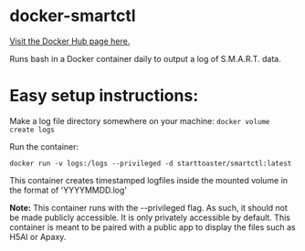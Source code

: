 # docker-smartctl

[Visit the Docker Hub page here.](https://hub.docker.com/r/starttoaster/smartctl)

Runs bash in a Docker container daily to output a log of S.M.A.R.T. data.

# Easy setup instructions:

Make a log file directory somewhere on your machine: `docker volume create logs`

Run the container:

`docker run -v logs:/logs --privileged -d starttoaster/smartctl:latest`

This container creates timestamped logfiles inside the mounted volume in the format of 'YYYYMMDD.log'

**Note:** This container runs with the --privileged flag. As such, it should not be made publicly accessible. It is only privately accessible by default. This container is meant to be paired with a public app to display the files such as H5AI or Apaxy.
